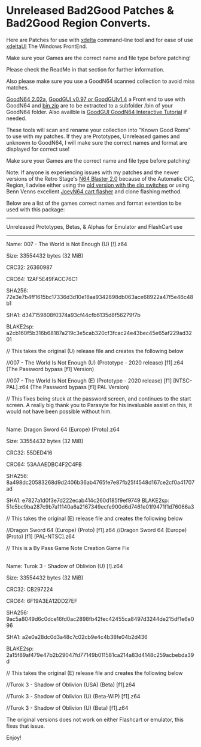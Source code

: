 # Unreleased Bad2Good Patches & Bad2Good Region Converts.

Here are Patches for use with [xdelta](http://xdelta.org/) command-line tool and for ease of use [xdeltaUI](https://www.romhacking.net/utilities/598/) The Windows FrontEnd.

Make sure your Games are the correct name and file type before patching!

Please check the ReadMe in that section for further information.

Also please make sure you use a GoodN64 scanned collection to avoid miss matches.

[GoodN64 2.02a](https://www.emutalk.net/threads/goodn64-2-02a.12068/), [GoodGUI v0.97 or GoodGUIv1.4](https://www.emutalk.net/threads/goodgui-v0-97.29155/) a Front end to use with GoodN64 and [bin.zip](https://www.emutalk.net/threads/bin-zip.12070/) are to be extracted to a subfolder /bin of your GoodN64 folder. Also availble is [GoodGUI GoodN64 Interactive Tutorial](https://www.emutalk.net/threads/goodgui-goodn64-tutorial.28965/) if needed.

These tools will scan and rename your collection into "Known Good Roms" to use with my patches. If they are Prototypes, Unreleased games and unknowm to GoodN64, I will make sure the correct names and format are displayed for correct use!

Make sure your Games are the correct name and file type before patching!

Note: If anyone is experiencing issues with my patches and the newer versions of the Retro Stage's [N64 Blaster 2.0](https://retrostage.net/?product=n64-blaster-2-0) because of the Automatic CIC, Region, I advise either using the [old version with the dip switches](https://web.archive.org/web/20210622192800/https://retrostage.net/?product=n64-blaster-2-0)  or using Benn Venns excellent [JoeyN64 cart flasher](https://bennvenn.myshopify.com/products/joeyn64-cart-flasher) and clone flashing method.

Below are a list of the games correct names and format extention to be used with this package:


---------------------------------

Unreleased Prototypes, Betas, & Alphas for Emulator and FlashCart use

-----

Name: 007 - The World is Not Enough (U) [!].z64

Size: 33554432 bytes (32 MiB)

CRC32: 26360987

CRC64: 12AF5E49FACC76C1

SHA256: 72e3e7b4ff1615bc17336d3d10e18aa9342898db063ace68922a47f5e46c48b1

SHA1: d347159808f0374a93cf44cfb6135d8f56279f7b

BLAKE2sp: a2cb160f5b316b68187a219c3e5cab320cf3fcac24e43bec45e65af229ad3201

// This takes the original (U) release file and creates the following below

//007 - The World Is Not Enough (U) (Prototype - 2020 release) [f1].z64 (The Password bypass [f1] Version)

//007 - The World Is Not Enough (E) (Prototype - 2020 release) [f1] [NTSC-PAL].z64 (The Password bypass [f1] PAL Version)

<p>
</p>

// This fixes being stuck at the password screen, and continues to the start screen. A really big thank you to Parasyte for his invaluable assist on this, it would not have been possible without him.
<br>
</br>

Name: Dragon Sword 64 (Europe) (Proto).z64

Size: 33554432 bytes (32 MiB)

CRC32: 55DED416

CRC64: 53AAAEDBC4F2C4FB

SHA256: 8a498dc20583268d9d2406b36ab4765fe7e87fb25f4548d167ce2cf0a41707ad

SHA1: e7827a1d0f3e7d222ecab414c260d185f9ef9749
BLAKE2sp: 51c5bc9ba287c9b7a11140a6a2167349ecfe900d6d7461e01f9471f1d76066a3

// This takes the original (E) release file and creates the following below

//Dragon Sword 64 (Europe) (Proto) [f1].z64
//Dragon Sword 64 (Europe) (Proto) [f1] [PAL-NTSC].z64

<p>
</p>
// This is a By Pass Game Note Creation Game Fix 
<br>
</br>

Name: Turok 3 - Shadow of Oblivion (U) [!].z64

Size: 33554432 bytes (32 MiB)

CRC32: CB297224

CRC64: 6F19A3EA12DD27EF

SHA256: 9ac5a8049d6c0dce16fd0ac2898fb42fec42455ca8497d3244de215df1e6e096

SHA1: a2e0a28dc0d3a48c7c02cb9e4c4b38fe04b2d436

BLAKE2sp: 2a15f89af479e47b2b29047fd77149b011581ca214a83d4148c259acbebda39d

// This takes the original (E) release file and creates the following below

//Turok 3 - Shadow of Oblivion (USA) (Beta) [f1].z64

//Turok 3 - Shadow of Oblivion (U) (Beta-WIP) [f1].z64

//Turok 3 - Shadow of Oblivion (U) (Beta) [f1].z64

<p>
</p>
The original versions does not work on either Flashcart or emulator, this fixes that issue.
<p>
</p>
Enjoy!
